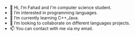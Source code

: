 - 👋 Hi, I’m Fahad and I'm computer science student.
- 👀 I’m interested in programming languages.
- 🌱 I’m currently learning C++,Java.
- 💞️ I’m looking to collaborate on different languages projects.
- 📫 You can contact with me via my email.

<!---
offfahad/offfahad is a ✨ special ✨ repository because its `README.md` (this file) appears on your GitHub profile.
You can click the Preview link to take a look at your changes.
--->
